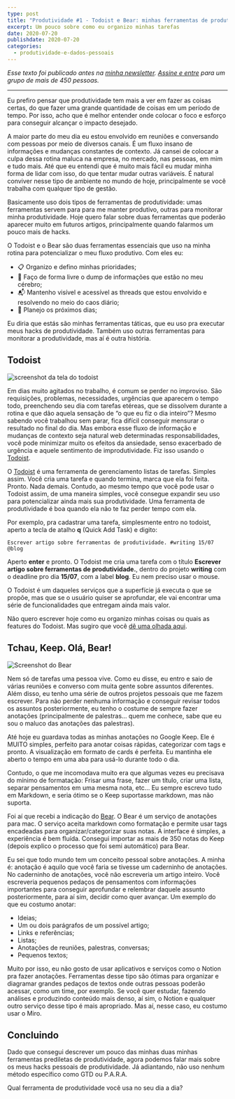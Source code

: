 ```yaml
---
type: post
title: "Produtividade #1 - Todoist e Bear: minhas ferramentas de produtividade"
excerpt: Um pouco sobre como eu organizo minhas tarefas
date: 2020-07-20
publishdate: 2020-07-20
categories:
  - produtividade-e-dados-pessoais
---
```


_Esse texto foi publicado antes na [minha newsletter](https://diegoeis.substack.com/). [Assine e entre](https://diegoeis.substack.com/) para um grupo de mais de 450 pessoas._

---


Eu prefiro pensar que produtividade tem mais a ver em fazer as coisas certas, do que fazer uma grande quantidade de coisas em um período de tempo. Por isso, acho que é melhor entender onde colocar o foco e esforço para conseguir alcançar o impacto desejado.

A maior parte do meu dia eu estou envolvido em reuniões e conversando com pessoas por meio de diversos canais. É um fluxo insano de informações e mudanças constantes de contexto. Já cansei de colocar a culpa dessa rotina maluca na empresa, no mercado, nas pessoas, em mim e tudo mais. Até que eu entendi que é muito mais fácil eu mudar minha forma de lidar com isso, do que tentar mudar outras variáveis. É natural conviver nesse tipo de ambiente no mundo de hoje, principalmente se você trabalha com qualquer tipo de gestão. 

Basicamente uso dois tipos de ferramentas de produtividade: umas ferramentas servem para para me manter produtivo, outras para monitorar minha produtividade. Hoje quero falar sobre duas ferramentas que poderão aparecer muito em futuros artigos, principalmente quando falarmos um pouco mais de hacks.

O Todoist e o Bear são duas ferramentas essenciais que uso na minha rotina para potencializar o meu fluxo produtivo. Com eles eu:

- 📋 Organizo e defino minhas prioridades;
- 🧠 Faço de forma livre o dump de informações que estão no meu cérebro;
- 📬 Mantenho visível e acessível as threads que estou envolvido e resolvendo no meio do caos diário;
- 📆 Planejo os próximos dias;

Eu diria que estás são minhas ferramentas táticas, que eu uso pra executar meus hacks de produtividade. Também uso outras ferramentas para monitorar a produtividade, mas aí é outra história.


## Todoist

![screenshot da tela do todoist](https://get.todoist.help/hc/article_attachments/360011498920/interface.jpg)


Em dias muito agitados no trabalho, é comum se perder no improviso. São requisições, problemas, necessidades, urgências que aparecem o tempo todo, preenchendo seu dia com tarefas etéreas, que se dissolvem durante a rotina e que dão aquela sensação de “o que eu fiz o dia inteiro”? Mesmo sabendo você trabalhou sem parar, fica difícil conseguir mensurar o resultado no final do dia. Mas embora esse fluxo de informação e mudanças de contexto seja natural web determinadas responsabilidades, você pode minimizar muito os efeitos da ansiedade, senso exacerbado de urgência e aquele sentimento de improdutividade. Fiz isso usando o [Todoist](https://todoist.com/r/diego_eis_ujukcb).

O [Todoist](https://todoist.com/r/diego_eis_ujukcb) é uma ferramenta de gerenciamento listas de tarefas. Simples assim. Você cria uma tarefa e quando termina, marca que ela foi feita. Pronto. Nada demais. Contudo, ao mesmo tempo que você pode usar o Todoist assim, de uma maneira simples, você consegue expandir seu uso para potencializar ainda mais sua produtividade. Uma ferramenta de produtividade é boa quando ela não te faz perder tempo com ela.

Por exemplo, pra cadastrar uma tarefa, simplesmente entro no todoist, aperto a tecla de atalho **q** (Quick Add Task) e digito:

	Escrever artigo sobre ferramentas de produtividade. #writing 15/07 @blog

Aperto **enter** e pronto. O Todoist me cria uma tarefa com o título **Escrever artigo sobre ferramentas de produtividade.**, dentro do projeto **writing** com o deadline pro dia **15/07**, com a label **blog**. Eu nem preciso usar o mouse. 

O Todoist é um daqueles serviços que a superfície já executa o que se propõe, mas que se o usuário quiser se aprofundar, ele vai encontrar uma série de funcionalidades que entregam ainda mais valor. 

Não quero escrever hoje como eu organizo minhas coisas ou quais as features do Todoist. Mas sugiro que você [dê uma olhada aqui](https://doist.com/blog/working-from-home/).

## Tchau, Keep. Olá, Bear!

![Screenshot do Bear](https://bear.app/static/images/header-mac-screenshot@2x.png)

Nem só de tarefas uma pessoa vive. Como eu disse, eu entro e saio de várias reuniões e converso com muita gente sobre assuntos diferentes. Além disso, eu tenho uma série de outros projetos pessoais que me fazem escrever. Para não perder nenhuma informação e conseguir revisar todos os assuntos posteriormente, eu tenho o costume de sempre fazer anotações (principalmente de palestras… quem me conhece, sabe que eu sou o maluco das anotações das palestras).

Até hoje eu guardava todas as minhas anotações no Google Keep. Ele é MUITO simples, perfeito para anotar coisas rápidas, categorizar com tags e pronto. A visualização em formato de cards é perfeita. Eu mantinha ele aberto o tempo em uma aba para usá-lo durante todo o dia.

Contudo, o que me incomodava muito era que algumas vezes eu precisava do mínimo de formatação: Frisar uma frase, fazer um título, criar uma lista, separar pensamentos em uma mesma nota, etc… Eu sempre escrevo tudo em Markdown, e seria ótimo se o Keep suportasse markdown, mas não suporta.

Foi aí que recebi a indicação do [Bear](https://bear.app). O Bear é um serviço de anotações para mac. O serviço aceita markdown como formatação e permite usar tags encadeadas para organizar/categorizar suas notas. A interface é simples, a experiência é bem fluída. Consegui importar as mais de 350 notas do Keep (depois explico o processo que foi semi automático) para Bear. 

Eu sei que todo mundo tem um conceito pessoal sobre anotações. A minha é: anotação é aquilo que você faria se tivesse um caderninho de anotações. No caderninho de anotações, você não escreveria um artigo inteiro. Você escreveria pequenos pedaços de pensamentos com informações importantes para conseguir aprofundar e relembrar daquele assunto posteriormente, para aí sim, decidir como quer avançar. Um exemplo do que eu costumo anotar:

- Ideias;
- Um ou dois parágrafos de um possível artigo;
- Links e referências;
- Listas;
- Anotações de reuniões, palestras, conversas;
- Pequenos textos;

Muito por isso, eu não gosto de usar aplicativos e serviços como o Notion pra fazer anotações. Ferramentas desse tipo são ótimas para organizar e diagramar grandes pedaços de textos onde outras pessoas poderão acessar, como um time, por exemplo. Se você quer estudar, fazendo análises e produzindo conteúdo mais denso, aí sim, o Notion e qualquer outro serviço desse tipo é mais apropriado. Mas aí, nesse caso, eu costumo usar o Miro.

## Concluindo

Dado que consegui descrever um pouco das minhas duas minhas ferramentas prediletas de produtividade, agora podemos falar mais sobre os meus hacks pessoais de produtividade. Já adiantando, não uso nenhum método específico como GTD ou P.A.R.A. 

Qual ferramenta de produtividade você usa no seu dia a dia?